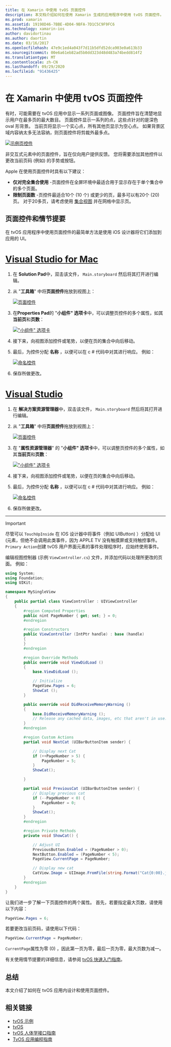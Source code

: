 ```yaml
---
title: 在 Xamarin 中使用 tvOS 页面控件
description: 本文档介绍如何在使用 Xamarin 生成的应用程序中使用 tvOS 页面控件。 它提供页控件的高级说明，讨论如何在情节提要中对其进行设置，并检查如何响应页面更改事件。
ms.prod: xamarin
ms.assetid: 19198D46-7BBE-4D04-9BFA-7D1C5C9F9FC6
ms.technology: xamarin-ios
author: davidortinau
ms.author: daortin
ms.date: 03/16/2017
ms.openlocfilehash: 47e9c1ed4a043f7d11b5dfd52dca903e0a613b33
ms.sourcegitcommit: 00e6a61eb82ad5b0dd323d48d483a74bedd814f2
ms.translationtype: MT
ms.contentlocale: zh-CN
ms.lasthandoff: 09/29/2020
ms.locfileid: "91436425"
---
```

# <a name="working-with-tvos-page-controls-in-xamarin"></a>在 Xamarin 中使用 tvOS 页面控件

有时，可能需要在 tvOS 应用中显示一系列页面或图像。 页面控件旨在清楚地显示用户在最多页的最大数目。 页面控件显示一系列的点，这些点针对的是深色 oval 形背景。 当前页将显示一个实心点，所有其他页显示为空心点。 如果背景区域内容纳太多无法容纳，则页面控件将剪裁外最多点。

[![示例页控件](page-controls-images/page01.png)](page-controls-images/page01.png#lightbox)

非交互式元素中的页面控件，旨在仅向用户提供反馈。 您将需要添加其他控件以更改当前页码 (例如) 的手势或按钮。

Apple 在使用页面控件时具有以下建议：

- **仅对完全集合使用** -页面控件在全屏环境中最适合用于显示存在于单个集合中的多个页面。
- **限制页面数** -页控件最适合10个 (10 个) 或更少的页，最多可以有20个 (20) 页。 对于20多页，请考虑使用 [集合视图](~/ios/tvos/user-interface/collection-views.md) 并在网格中显示页。

<a name="Page-Controls-and-Storyboards"></a>

## <a name="page-controls-and-storyboards"></a>页面控件和情节提要

在 tvOS 应用程序中使用页面控件的最简单方法是使用 iOS 设计器将它们添加到应用的 UI。

# <a name="visual-studio-for-mac"></a>[Visual Studio for Mac](#tab/macos)

1. 在 **Solution Pad**中，双击该文件， `Main.storyboard` 然后将其打开进行编辑。
1. 从 "**工具箱**" 中将**页面控件**拖放到视图上：

    [![页面控件](page-controls-images/page02.png)](page-controls-images/page02.png#lightbox)
1. 在**Properties Pad**的 "**小组件" 选项卡**中，可以调整页控件的多个属性，如其**当前页**和**页数**：

    [!["小组件" 选项卡](page-controls-images/page03.png)](page-controls-images/page03.png#lightbox)
1. 接下来，向视图添加控件或笔势，以便在页的集合中向后移动。
1. 最后，为控件分配 **名称** ，以便可以在 c # 代码中对其进行响应。 例如：

    [![命名控件](page-controls-images/page04.png)](page-controls-images/page04.png#lightbox)
1. 保存所做更改。

# <a name="visual-studio"></a>[Visual Studio](#tab/windows)

1. 在 **解决方案资源管理器**中，双击该文件， `Main.storyboard` 然后将其打开进行编辑。
1. 从 "**工具箱**" 中将**页面控件**拖放到视图上：

    [![页面控件](page-controls-images/page02-vs.png)](page-controls-images/page02-vs.png#lightbox)
1. 在 "**属性资源管理器**" 的 "**小组件" 选项卡**中，可以调整页控件的多个属性，如其**当前页**和**页数**：

    [!["小组件" 选项卡](page-controls-images/page03-vs.png)](page-controls-images/page03-vs.png#lightbox)
1. 接下来，向视图添加控件或笔势，以便在页的集合中向后移动。
1. 最后，为控件分配 **名称** ，以便可以在 c # 代码中对其进行响应。 例如：

    [![命名控件](page-controls-images/page04-vs.png)](page-controls-images/page04-vs.png#lightbox)
1. 保存所做更改。

-----

> [!IMPORTANT]
> 尽管可以 `TouchUpInside` 在 IOS 设计器中将事件（例如 UIButton) ）分配给 UI (元素，但绝不会调用此类事件，因为 APPLE TV 没有触摸屏或支持触控事件。 `Primary Action`创建 tvOS 用户界面元素的事件处理程序时，应始终使用事件。

编辑视图控制器 (示例 `ViewController.cs`) 文件，并添加代码以处理所更改的页面。 例如：

```csharp
using System;
using Foundation;
using UIKit;

namespace MySingleView
{
    public partial class ViewController : UIViewController
    {
        #region Computed Properties
        public nint PageNumber { get; set; } = 0;
        #endregion

        #region Constructors
        public ViewController (IntPtr handle) : base (handle)
        {
        }
        #endregion

        #region Override Methods
        public override void ViewDidLoad ()
        {
            base.ViewDidLoad ();

            // Initialize
            PageView.Pages = 6;
            ShowCat ();
        }

        public override void DidReceiveMemoryWarning ()
        {
            base.DidReceiveMemoryWarning ();
            // Release any cached data, images, etc that aren't in use.
        }
        #endregion

        #region Custom Actions
        partial void NextCat (UIBarButtonItem sender) {

            // Display next Cat
            if (++PageNumber > 5) {
                PageNumber = 5;
            }
            ShowCat();

        }

        partial void PreviousCat (UIBarButtonItem sender) {
            // Display previous cat
            if (--PageNumber < 0) {
                PageNumber = 0;
            }
            ShowCat();
        }
        #endregion

        #region Private Methods
        private void ShowCat() {

            // Adjust UI
            PreviousButton.Enabled = (PageNumber > 0);
            NextButton.Enabled = (PageNumber < 5);
            PageView.CurrentPage = PageNumber;

            // Display new cat
            CatView.Image = UIImage.FromFile(string.Format("Cat{0:00}.jpg",PageNumber+1));
        }
        #endregion
    }
}
```

让我们进一步了解一下页面控件的两个属性。 首先，若要指定最大页数，请使用以下内容：

```csharp
PageView.Pages = 6;
```

若要更改当前页码，请使用以下代码：

```csharp
PageView.CurrentPage = PageNumber;
```

`CurrentPage`属性为零 (0) ，因此第一页为零，最后一页为零，最大页数为减一。

有关使用情节提要的详细信息，请参阅 [tvOS 快速入门指南](~/ios/tvos/get-started/hello-tvos.md)。

<a name="Summary"></a>

## <a name="summary"></a>总结

本文介绍了如何在 tvOS 应用内设计和使用页面控件。

## <a name="related-links"></a>相关链接

- [tvOS 示例](/samples/browse/?products=xamarin&term=Xamarin.iOS%2btvOS)
- [tvOS](https://developer.apple.com/tvos/)
- [tvOS 人体学接口指南](https://developer.apple.com/tvos/human-interface-guidelines/)
- [TvOS 应用编程指南](https://developer.apple.com/library/prerelease/tvos/documentation/General/Conceptual/AppleTV_PG/)